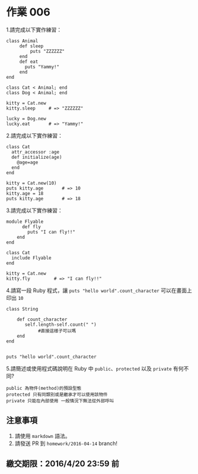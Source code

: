 # 作業 006

1.請完成以下實作練習：

```
class Animal
     def sleep
         puts "ZZZZZZ"
     end  
     def eat
       puts "Yammy!"
     end
end

class Cat < Animal; end
class Dog < Animal; end

kitty = Cat.new
kitty.sleep     # => "ZZZZZZ"

lucky = Dog.new
lucky.eat       # => "Yammy!"
```

2.請完成以下實作練習：

```
class Cat
  attr_accessor :age
  def initialize(age)
    @age=age
  end 
end

kitty = Cat.new(10)
puts kitty.age       # => 10
kitty.age = 18
puts kitty.age       # => 18
```

3.請完成以下實作練習：

```
module Flyable
      def fly 
        puts "I can fly!!"
    end
end

class Cat
  include Flyable
end

kitty = Cat.new
kitty.fly         # => "I can fly!!"
```

4.請寫一段 Ruby 程式，讓 `puts "hello world".count_character` 可以在畫面上印出 `10`
```
class String

    def count_character
       self.length-self.count(" ")
       		#直接這樣子可以嗎
    end
end


puts "hello world".count_character

```

5.請簡述或使用程式碼說明在 Ruby 中 `public`、`protected` 以及 `private` 有何不同?

```
public 為物件(method)的預設型態
protected 只有同類別或是繼承才可以使用該物件
private 只能在內部使用 一般情況下無法從外部呼叫

```

## 注意事項

1. 請使用 `markdown` 語法。
2. 請發送 PR 到 `homework/2016-04-14` branch!

## 繳交期限：2016/4/20 23:59 前
